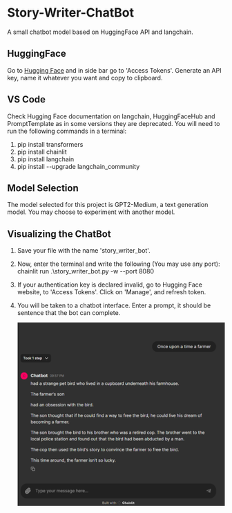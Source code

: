 # Story-Writer-ChatBot
A small chatbot model based on HuggingFace API and langchain.
## HuggingFace
Go to [Hugging Face](https://huggingface.co/) and in side bar go to 'Access Tokens'. Generate an API key, name it whatever you want and copy to clipboard.
## VS Code
Check Hugging Face documentation on langchain, HuggingFaceHub and PromptTemplate as in some versions they are deprecated.
You will need to run the following commands in a terminal:
 1.   pip install transformers
 2.   pip install chainlit
 3.   pip install langchain
 4.   pip install --upgrade langchain_community
 ## Model Selection
 The model selected for this project is GPT2-Medium, a text generation model. You may choose to experiment with another model.
 ## Visualizing the ChatBot
 1. Save your file with the name 'story_writer_bot'.
 2. Now, enter the terminal and write the following (You may use any port):
    chainlit run .\story_writer_bot.py -w --port 8080
 3. If your authentication key is declared invalid, go to Hugging Face website, to 'Access Tokens'. Click on 'Manage', and refresh token.
 4. You will be taken to a chatbot interface. Enter a prompt, it should be sentence that the bot can complete.

    ![Chatbot](https://github.com/HafsaRafique/Story-Writer-ChatBot/raw/main/chatbot.png)
 
 
